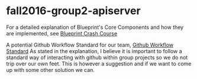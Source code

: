 # fall2016-group2-apiserver

For a detailed explanation of Blueprint's Core Components and how they are implemented, see [Blueprint Crash Course](https://github.com/CS450-ECE461/fall2016-group2-apiserver/wiki/Blueprint-Crash-Course)

A potential Github Workflow Standard for our team, [Github Workflow Standard](https://github.com/CS450-ECE461/fall2016-group2-apiserver/wiki/Github-Workflow-Standard)
As stated in the explanation, I believe it is important to follow a standard way of interacting with github within group projects so we do not trip over our own feet.  This is however a suggestion and if we want to come up with some other solution we can.

